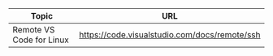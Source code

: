 | Topic | URL |
|-------|-----|
| Remote VS Code for Linux | https://code.visualstudio.com/docs/remote/ssh |
